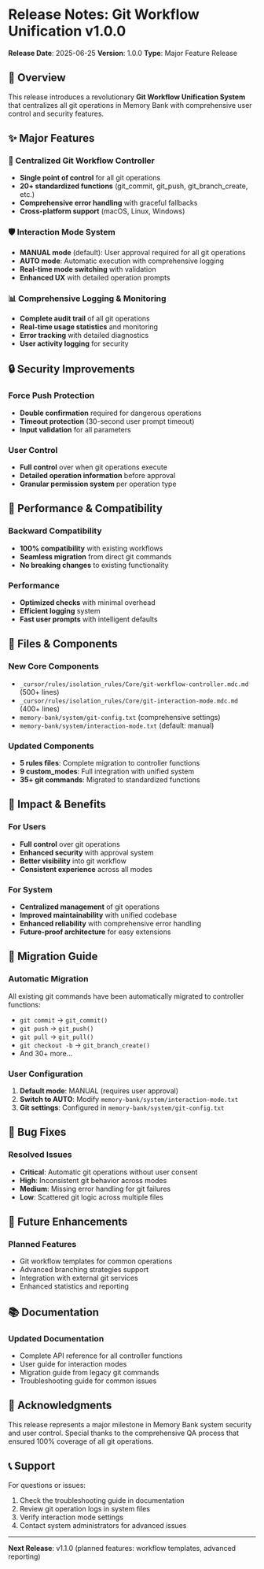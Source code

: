# Release Notes: Git Workflow Unification v1.0.0

**Release Date**: 2025-06-25
**Version**: 1.0.0
**Type**: Major Feature Release

## 🎉 Overview

This release introduces a revolutionary **Git Workflow Unification System** that centralizes all git operations in Memory Bank with comprehensive user control and security features.

## ✨ Major Features

### 🔧 Centralized Git Workflow Controller
- **Single point of control** for all git operations
- **20+ standardized functions** (git_commit, git_push, git_branch_create, etc.)
- **Comprehensive error handling** with graceful fallbacks
- **Cross-platform support** (macOS, Linux, Windows)

### 🛡️ Interaction Mode System
- **MANUAL mode** (default): User approval required for all git operations
- **AUTO mode**: Automatic execution with comprehensive logging
- **Real-time mode switching** with validation
- **Enhanced UX** with detailed operation prompts

### 📊 Comprehensive Logging & Monitoring
- **Complete audit trail** of all git operations
- **Real-time usage statistics** and monitoring
- **Error tracking** with detailed diagnostics
- **User activity logging** for security

## 🔒 Security Improvements

### Force Push Protection
- **Double confirmation** required for dangerous operations
- **Timeout protection** (30-second user prompt timeout)
- **Input validation** for all parameters

### User Control
- **Full control** over when git operations execute
- **Detailed operation information** before approval
- **Granular permission system** per operation type

## 🚀 Performance & Compatibility

### Backward Compatibility
- **100% compatibility** with existing workflows
- **Seamless migration** from direct git commands
- **No breaking changes** to existing functionality

### Performance
- **Optimized checks** with minimal overhead
- **Efficient logging** system
- **Fast user prompts** with intelligent defaults

## 📁 Files & Components

### New Core Components
- `_cursor/rules/isolation_rules/Core/git-workflow-controller.mdc.md` (500+ lines)
- `_cursor/rules/isolation_rules/Core/git-interaction-mode.mdc.md` (400+ lines)
- `memory-bank/system/git-config.txt` (comprehensive settings)
- `memory-bank/system/interaction-mode.txt` (default: manual)

### Updated Components
- **5 rules files**: Complete migration to controller functions
- **9 custom_modes**: Full integration with unified system
- **35+ git commands**: Migrated to standardized functions

## 🎯 Impact & Benefits

### For Users
- **Full control** over git operations
- **Enhanced security** with approval system
- **Better visibility** into git workflow
- **Consistent experience** across all modes

### For System
- **Centralized management** of git operations
- **Improved maintainability** with unified codebase
- **Enhanced reliability** with comprehensive error handling
- **Future-proof architecture** for easy extensions

## 🔧 Migration Guide

### Automatic Migration
All existing git commands have been automatically migrated to controller functions:
- `git commit` → `git_commit()`
- `git push` → `git_push()`
- `git pull` → `git_pull()`
- `git checkout -b` → `git_branch_create()`
- And 30+ more...

### User Configuration
1. **Default mode**: MANUAL (requires user approval)
2. **Switch to AUTO**: Modify `memory-bank/system/interaction-mode.txt`
3. **Git settings**: Configured in `memory-bank/system/git-config.txt`

## 🐛 Bug Fixes

### Resolved Issues
- **Critical**: Automatic git operations without user consent
- **High**: Inconsistent git behavior across modes
- **Medium**: Missing error handling for git failures
- **Low**: Scattered git logic across multiple files

## 🔮 Future Enhancements

### Planned Features
- Git workflow templates for common operations
- Advanced branching strategies support
- Integration with external git services
- Enhanced statistics and reporting

## 📚 Documentation

### Updated Documentation
- Complete API reference for all controller functions
- User guide for interaction modes
- Migration guide from legacy git commands
- Troubleshooting guide for common issues

## 🙏 Acknowledgments

This release represents a major milestone in Memory Bank system security and user control. Special thanks to the comprehensive QA process that ensured 100% coverage of all git operations.

## 📞 Support

For questions or issues:
1. Check the troubleshooting guide in documentation
2. Review git operation logs in system files
3. Verify interaction mode settings
4. Contact system administrators for advanced issues

---

**Next Release**: v1.1.0 (planned features: workflow templates, advanced reporting)